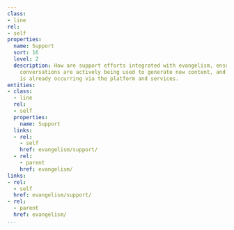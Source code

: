 ```yaml
---
class:
- line
rel:
- self
properties:
  name: Support
  sort: 16
  level: 2
  description: How are support efforts integrated with evangelism, ensuring that existing
    conversations are actively being used to generate new content, and amplify what
    is already occurring via the platform and services.
entities:
- class:
  - line
  rel:
  - self
  properties:
    name: Support
  links:
  - rel:
    - self
    href: evangelism/support/
  - rel:
    - parent
    href: evangelism/
links:
- rel:
  - self
  href: evangelism/support/
- rel:
  - parent
  href: evangelism/
...
```

